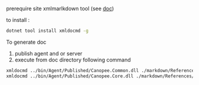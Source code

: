 prerequire site
xmlmarlkdown tool (see [doc](https://ejball.com/XmlDocMarkdown/))

to install : 

``` bash
dotnet tool install xmldocmd -g 
```

To generate doc 

1. publish agent and or server
2. execute from doc directory following command 

``` bash
xmldocmd ../bin/Agent/Published/Canopee.Common.dll ./markdown/References/
xmldocmd ../bin/Agent/Published/Canopee.Core.dll ./markdown/References/

```

